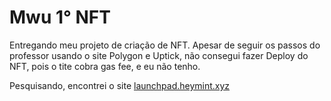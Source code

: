 # Mwu 1° NFT
Entregando meu projeto de criação de NFT.
Apesar de seguir os passos do professor usando o site Polygon e Uptick, não consegui fazer Deploy do NFT, pois o tite cobra gas fee, e eu não tenho.

Pesquisando, encontrei o site [launchpad.heymint.xyz ](https:launchpad.heymint.xyz/)

